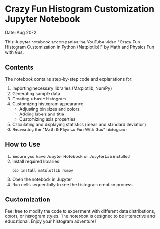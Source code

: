 # Crazy Fun Histogram Customization Jupyter Notebook

Date: Aug 2022

This Jupyter notebook accompanies the YouTube video "Crazy Fun Histogram Customization in Python (Matplotlib)!" by Math and Physics Fun with Gus.

## Contents

The notebook contains step-by-step code and explanations for:

1. Importing necessary libraries (Matplotlib, NumPy)
2. Generating sample data
3. Creating a basic histogram
4. Customizing histogram appearance
   - Adjusting bin sizes and colors
   - Adding labels and title
   - Customizing axis properties
5. Calculating and displaying statistics (mean and standard deviation)
6. Recreating the "Math & Physics Fun With Gus" histogram

## How to Use

1. Ensure you have Jupyter Notebook or JupyterLab installed
2. Install required libraries: 
   ```
   pip install matplotlib numpy
   ```
3. Open the notebook in Jupyter
4. Run cells sequentially to see the histogram creation process


## Customization

Feel free to modify the code to experiment with different data distributions, colors, or histogram styles. The notebook is designed to be interactive and educational.
Enjoy your histogram adventure!
